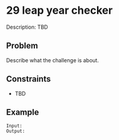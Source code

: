 # 29 leap year checker

Description: TBD

## Problem

Describe what the challenge is about.

## Constraints

- TBD

## Example

```
Input:
Output:
```
